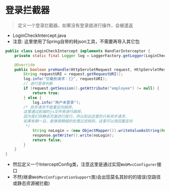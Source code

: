 # 登录拦截器

> 定义一个登录拦截器，如果没有登录就进行操作，会被遣返

* LoginCheckIntercept.java
* 注意: 这里使用了Spring自带的转json工具，不需要再导入其它包

```java
public class LoginCheckIntercept implements HandlerInterceptor {
    private static final Logger log = LoggerFactory.getLogger(LoginCheckIntercept.class);

    @Override
    public boolean preHandle(HttpServletRequest request, HttpServletResponse response, Object handler) throws Exception {
        String requestURI = request.getRequestURI();
        log.info("拦截到请求：{}", requestURI);
        // 进行登录判断
        if (request.getSession().getAttribute("employee") != null) {
            return true;
        } else {
            log.info("用户未登录");
        /* 异步请求不能重定向跳转，
        这里通过前端的js文件来进行跳转，
        因为我们将静态页面进行放行，所以到达这里的只有异步请求，
        如果有朝一日，能够很精细的处理过滤规则，这里可以改回重定向
         */
            String noLogin = (new ObjectMapper()).writeValueAsString(Result.error("NO_LOGIN"));
            response.getWriter().write(noLogin);
            return false;
        }
    }
}
```

* 然后定义一个InterceptConfig类，注意这里是通过实现`WebMvcConfigurer`接口
* 不然(继承`WebMvcConfigurationSupport`类)会出现莫名其妙的的错误(空路径或静态资源被拦截)